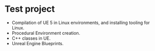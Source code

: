 # Test project

* Compilation of UE 5 in Linux environments, and installing tooling for Linux.
* Procedural Environment creation.
* C++ classes in UE.
* Unreal Engine Blueprints.